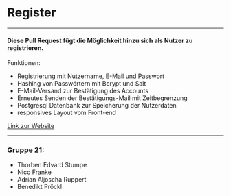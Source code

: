 # Register
___
#### Diese Pull Request fügt die Möglichkeit hinzu sich als Nutzer zu registrieren.

Funktionen:
* Registrierung mit Nutzername, E-Mail und Passwort
* Hashing von Passwörtern mit Bcrypt und Salt
* E-Mail-Versand zur Bestätigung des Accounts
* Erneutes Senden der Bestätigungs-Mail mit Zeitbegrenzung
* Postgresql Datenbank zur Speicherung der Nutzerdaten
* responsives Layout vom Front-end

[Link zur Website](https://memota.zernico.de)

---
### Gruppe 21:
* Thorben Edvard Stumpe
* Nico Franke
* Adrian Aljoscha Ruppert
* Benedikt Pröckl
